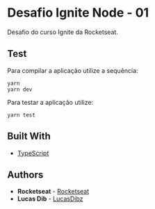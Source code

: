 # Desafio Ignite Node - 01

Desafio do curso Ignite da Rocketseat.

## Test
Para compilar a aplicação utilize a sequência: 
```
yarn
yarn dev
```

Para testar a aplicação utilize:
```
yarn test
```


## Built With

* [TypeScript](https://www.typescriptlang.org/) 


## Authors

* **Rocketseat** - [Rocketseat](https://github.com/Rocketseat)
* **Lucas Dib** - [LucasDibz](https://github.com/LucasDibz)